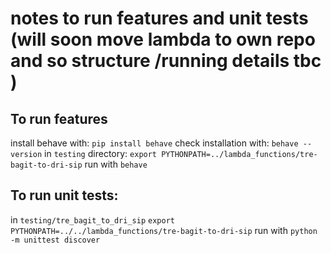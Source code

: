 # notes to run features and unit tests (will soon move lambda to own repo and so structure /running details tbc )

## To run features
install behave with:       `pip install behave`
check installation with:   `behave --version`
in `testing` directory:
 `export PYTHONPATH=../lambda_functions/tre-bagit-to-dri-sip`
  run with `behave` 

## To run unit tests:
in `testing/tre_bagit_to_dri_sip`
 `export PYTHONPATH=../../lambda_functions/tre-bagit-to-dri-sip`
  run with `python -m unittest discover`